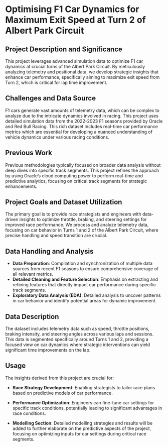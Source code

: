 # Optimising F1 Car Dynamics for Maximum Exit Speed at Turn 2 of Albert Park Circuit

## Project Description and Significance
This project leverages advanced simulation data to optimize F1 car dynamics at crucial turns of the Albert Park Circuit. By meticulously analyzing telemetry and positional data, we develop strategic insights that enhance car performance, specifically aiming to maximize exit speed from Turn 2, which is critical for lap time improvement.

## Challenges and Data Source
F1 cars generate vast amounts of telemetry data, which can be complex to analyze due to the intricate dynamics involved in racing. This project uses detailed simulation data from the 2022-2023 F1 seasons provided by Oracle and Red Bull Racing. This rich dataset includes real-time car performance metrics which are essential for developing a nuanced understanding of vehicle dynamics under various racing conditions.

## Previous Work
Previous methodologies typically focused on broader data analysis without deep dives into specific track segments. This project refines the approach by using Oracle’s cloud computing power to perform real-time and predictive analytics, focusing on critical track segments for strategic enhancements.

## Project Goals and Dataset Utilization
The primary goal is to provide race strategists and engineers with data-driven insights to optimize throttle, braking, and steering settings for improved race performance. We process and analyze telemetry data, focusing on car behavior in Turns 1 and 2 of the Albert Park Circuit, where precise handling and speed transition are crucial.

## Data Handling and Analysis
- **Data Preparation**: Compilation and synchronization of multiple data sources from recent F1 seasons to ensure comprehensive coverage of all relevant metrics.
- **Detailed Cleaning and Feature Selection**: Emphasis on extracting and refining features that directly impact car performance during specific track segments.
- **Exploratory Data Analysis (EDA)**: Detailed analysis to uncover patterns in car behavior and identify potential areas for dynamic improvement.

## Data Description
The dataset includes telemetry data such as speed, throttle positions, braking intensity, and steering angles across various laps and sessions. This data is segmented specifically around Turns 1 and 2, providing a focused view on car dynamics where strategic interventions can yield significant time improvements on the lap.

## Usage
The insights derived from this project are crucial for:
- **Race Strategy Development**: Enabling strategists to tailor race plans based on predictive models of car performance.
- **Performance Optimization**: Engineers can fine-tune car settings for specific track conditions, potentially leading to significant advantages in race conditions.


- **Modelling Section**: Detailed modelling strategies and results will be added to further elaborate on the predictive aspects of the project, focusing on optimizing inputs for car settings during critical race segments.
